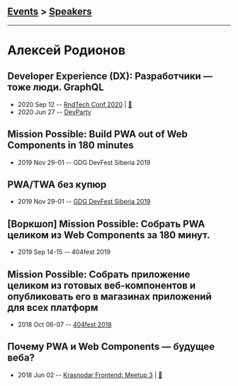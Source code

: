 ## [Events](../README.md) > [Speakers](../speakers.md)
---

# Алексей Родионов

## Developer Experience (DX): Разработчики — тоже люди. GraphQL
- 2020 Sep 12 -- [RndTech Conf 2020](https://youtu.be/m9DHmTowLvI)  | [:notebook:](https://docs.google.com/presentation/d/1tmnVo0EUqcLv_RbDFCrpRJpTtpHQDhicOCyT2JL-eu8/edit)  
- 2020 Jun 27 -- [DevParty](https://www.youtube.com/watch?v=i4lBV8by8t4)    
## Mission Possible: Build PWA out of Web Components in 180 minutes
- 2019 Nov 29-01 -- GDG DevFest Siberia 2019    
## PWA&#x2F;TWA без купюр
- 2019 Nov 29-01 -- [GDG DevFest Siberia 2019](https://youtu.be/MuEFPsW9B3M)    
## [Воркшоп] Mission Possible: Собрать PWA целиком из Web Components за 180 минут.
- 2019 Sep 14-15 -- 404fest 2019    
## Mission Possible: Собрать приложение целиком из готовых веб-компонентов и опубликовать его в магазинах приложений для всех платформ
- 2018 Oct 06-07 -- [404fest 2018](https://www.youtube.com/watch?v=2_xy4YIqJLI)    
## Почему PWA и Web Components — будущее веба?
- 2018 Jun 02 -- [Krasnodar Frontend: Meetup 3](https://youtu.be/Z0JkVGDVQ2k)  | [:notebook:](https://docs.google.com/presentation/d/1VY1z-y1YlHf_1LitS38oar57eboDbbbU1K1EqypkfNg/edit#slide=id.p)  
